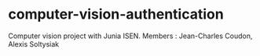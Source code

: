 # computer-vision-authentication
Computer vision project with Junia ISEN. Members : Jean-Charles Coudon, Alexis Soltysiak
